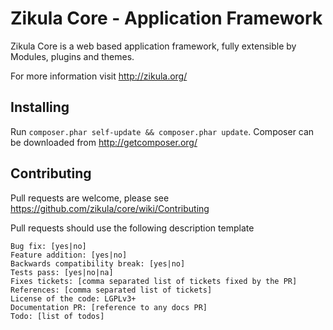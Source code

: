Zikula Core - Application Framework
===================================

Zikula Core is a web based application framework, fully extensible by
Modules, plugins and themes.

For more information visit http://zikula.org/

Installing
----------

Run `composer.phar self-update && composer.phar update`. Composer can
be downloaded from http://getcomposer.org/

Contributing
------------

Pull requests are welcome, please see https://github.com/zikula/core/wiki/Contributing

Pull requests should use the following description template

    Bug fix: [yes|no]
    Feature addition: [yes|no]
    Backwards compatibility break: [yes|no]
    Tests pass: [yes|no|na]
    Fixes tickets: [comma separated list of tickets fixed by the PR]
    References: [comma separated list of tickets]
    License of the code: LGPLv3+
    Documentation PR: [reference to any docs PR]
    Todo: [list of todos]

